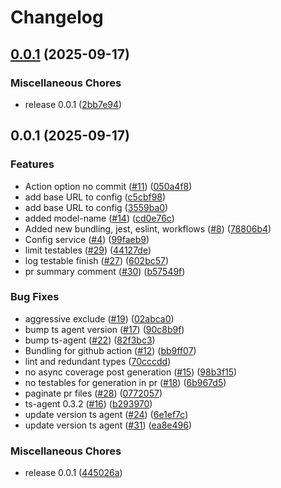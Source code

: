 # Changelog

## [0.0.1](https://github.com/earlyai/agent/compare/v0.0.1...v0.0.1) (2025-09-17)


### Miscellaneous Chores

* release 0.0.1 ([2bb7e94](https://github.com/earlyai/agent/commit/2bb7e947e960d79000a1c5e3734daa02cf4ee493))

## 0.0.1 (2025-09-17)


### Features

* Action option no commit ([#11](https://github.com/earlyai/agent/issues/11)) ([050a4f8](https://github.com/earlyai/agent/commit/050a4f8e4e80546baa50ec354f96ee69df03c92f))
* add base URL to config ([c5cbf98](https://github.com/earlyai/agent/commit/c5cbf986a3db4f90a7383397c1a7b1a7820654c5))
* add base URL to config ([3559ba0](https://github.com/earlyai/agent/commit/3559ba0a827e90c986bcf509221e5a4759f6281c))
* added model-name ([#14](https://github.com/earlyai/agent/issues/14)) ([cd0e76c](https://github.com/earlyai/agent/commit/cd0e76c99e00dbda72378cb9da08af2fe7ded150))
* Added new bundling, jest, eslint, workflows ([#8](https://github.com/earlyai/agent/issues/8)) ([78806b4](https://github.com/earlyai/agent/commit/78806b4c365b4b0b7a72601df4b5e258e9af5989))
* Config service ([#4](https://github.com/earlyai/agent/issues/4)) ([99faeb9](https://github.com/earlyai/agent/commit/99faeb96ffd60634f648f372455df36b35e465b2))
* limit testables ([#29](https://github.com/earlyai/agent/issues/29)) ([44127de](https://github.com/earlyai/agent/commit/44127dea6dcbe9dbd614ccc40088c893e201f922))
* log testable finish ([#27](https://github.com/earlyai/agent/issues/27)) ([602bc57](https://github.com/earlyai/agent/commit/602bc57142c4f515347a3d2e081ab0dec6efe8c3))
* pr summary comment ([#30](https://github.com/earlyai/agent/issues/30)) ([b57549f](https://github.com/earlyai/agent/commit/b57549fc7e5a15196f3c50b088daa645d60843fe))


### Bug Fixes

* aggressive exclude ([#19](https://github.com/earlyai/agent/issues/19)) ([02abca0](https://github.com/earlyai/agent/commit/02abca04481b5fb856d2e19500c5c949d484a94c))
* bump ts agent version ([#17](https://github.com/earlyai/agent/issues/17)) ([90c8b9f](https://github.com/earlyai/agent/commit/90c8b9f3a490793a80f7df51c78d2056a209fc9c))
* bump ts-agent ([#22](https://github.com/earlyai/agent/issues/22)) ([82f3bc3](https://github.com/earlyai/agent/commit/82f3bc35f144229dc425d0ab7c4f77467da6eb96))
* Bundling for github action ([#12](https://github.com/earlyai/agent/issues/12)) ([bb9ff07](https://github.com/earlyai/agent/commit/bb9ff077111fb0e1eb0e718c6f0ce1ec88d0efe2))
* lint and redundant types ([70cccdd](https://github.com/earlyai/agent/commit/70cccdd39e61ac8ec43f87f54334b55d9fae7103))
* no async coverage post generation ([#15](https://github.com/earlyai/agent/issues/15)) ([98b3f15](https://github.com/earlyai/agent/commit/98b3f154a15f5a4986e31ca94ef47778e95c8b77))
* no testables for generation in pr ([#18](https://github.com/earlyai/agent/issues/18)) ([6b967d5](https://github.com/earlyai/agent/commit/6b967d50267fe15e45746192f71f35cb56144d9b))
* paginate pr files ([#28](https://github.com/earlyai/agent/issues/28)) ([0772057](https://github.com/earlyai/agent/commit/077205749111a7acaad916cc87c270feb07e75b5))
* ts-agent 0.3.2 ([#16](https://github.com/earlyai/agent/issues/16)) ([b293970](https://github.com/earlyai/agent/commit/b2939708a137678c672e9e45d148de707118eef4))
* update version ts agent ([#24](https://github.com/earlyai/agent/issues/24)) ([6e1ef7c](https://github.com/earlyai/agent/commit/6e1ef7c4f56b6caf3e291d55ee215e8707dfa567))
* update version ts agent ([#31](https://github.com/earlyai/agent/issues/31)) ([ea8e496](https://github.com/earlyai/agent/commit/ea8e496a9945bac5fe635126a4e99421c6867bc0))


### Miscellaneous Chores

* release 0.0.1 ([445026a](https://github.com/earlyai/agent/commit/445026a02e25aacc8c47c859b04edda1c50dd2ec))
